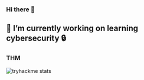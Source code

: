 ### Hi there 👋

<!--
**dudu8009/dudu8009** is a ✨ _special_ ✨ repository because its `README.md` (this file) appears on your GitHub profile.

Here are some ideas to get you started:

- 🔭 I’m currently working on ...
- 🌱 I’m currently learning ...
- 👯 I’m looking to collaborate on ...
- 🤔 I’m looking for help with ...
- 💬 Ask me about ...
- 📫 How to reach me: ...
- 😄 Pronouns: ...
- ⚡ Fun fact: ...
-->
## 🔭 I’m currently working on learning cybersecurity 🔒

### THM
![tryhackme stats](https://raw.githubusercontent.com/<SET_USERNAME_HERE>/<SET_USERNAME_HERE>/master/assets/thm_propic.png)
